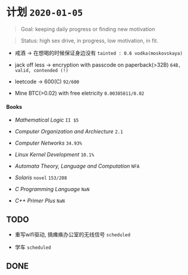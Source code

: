 # 计划 `2020-01-05`

>Goal: keeping daily progress or finding new motivation

>Status: high sex drive, in progress, low motivation, in fit.

* 戒酒 -> 在想喝的时候保证身边没有 `tainted : 0.6 vodka(moskovskaya)`

* jack off less -> encryption with passcode on paperback(>32B) `64B, valid, contended (!)`

* leetcode -> 600(C) `92/600`

* Mine BTC(>0.02) with free eletricity `0.00385811/0.02`

#### Books

* *Mathematical Logic* `II $5`

* *Computer Organization and Archiecture* `2.1`

* *Computer Networks* `34.93%`

* *Linux Kernel Development* `10.1%`

* *Automata Theory, Language and Computation* `NFA`

* *Solaris* `novel` `153/208`

* *C Programming Language* `NaN`

* *C++ Primer Plus* `NaN`

## TODO



* 重写wifi驱动, 搞瘫痪办公室的无线信号 `scheduled`

* 学车 `scheduled`

## DONE
